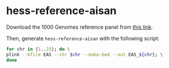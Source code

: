 # hess-reference-aisan

Download the 1000 Genomes reference panel from [this link](https://fuma.ctglab.nl/downloadPage).

Then, generate `hess-reference-aisan` with the following script:

```bash
for chr in {1..23}; do \
plink --bfile EAS --chr $chr --make-bed --out EAS_${chr}; \
done
